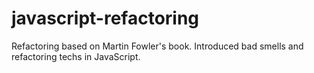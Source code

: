 # javascript-refactoring
Refactoring based on Martin Fowler's book. Introduced bad smells and refactoring techs in JavaScript.

